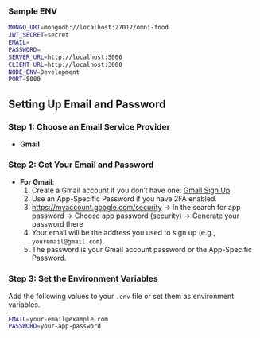 ### Sample ENV
```bash
MONGO_URI=mongodb://localhost:27017/omni-food
JWT_SECRET=secret
EMAIL=
PASSWORD=
SERVER_URL=http://localhost:5000
CLIENT_URL=http://localhost:3000
NODE_ENV=Development
PORT=5000
```

## Setting Up Email and Password

### Step 1: Choose an Email Service Provider
- **Gmail** 

### Step 2: Get Your Email and Password
- **For Gmail**:
    1. Create a Gmail account if you don’t have one: [Gmail Sign Up](https://www.gmail.com).
    2. Use an App-Specific Password if you have 2FA enabled.
    3. https://myaccount.google.com/security 
       -> In the search for app password
       -> Choose app password (security)
       -> Generate your password there
    4. Your email will be the address you used to sign up (e.g., `youremail@gmail.com`).
    5. The password is your Gmail account password or the App-Specific Password.

### Step 3: Set the Environment Variables
Add the following values to your `.env` file or set them as environment variables.

```bash
EMAIL=your-email@example.com
PASSWORD=your-app-password
```
